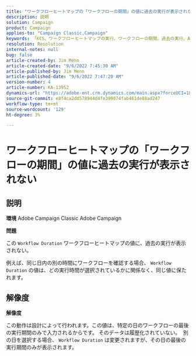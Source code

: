 ```yaml
---
title: "ワークフローヒートマップの「ワークフローの期間」の値に過去の実行が表示されない"
description: 説明
solution: Campaign
product: Campaign
applies-to: "Campaign Classic,Campaign"
keywords: 「KCS、ワークフローヒートマップの実行、ワークフローの期間、過去の実行、Adobe Campaign」
resolution: Resolution
internal-notes: null
bug: false
article-created-by: Jim Menn
article-created-date: "9/6/2022 7:45:30 AM"
article-published-by: Jim Menn
article-published-date: "9/6/2022 7:47:20 AM"
version-number: 4
article-number: KA-13952
dynamics-url: "https://adobe-ent.crm.dynamics.com/main.aspx?forceUCI=1&pagetype=entityrecord&etn=knowledgearticle&id=026920e0-b72d-ed11-9db1-0022480866ad"
source-git-commit: e8f4ca2dd578944d4fe399074fab461de88ad247
workflow-type: tm+mt
source-wordcount: '129'
ht-degree: 3%

---
```


# ワークフローヒートマップの「ワークフローの期間」の値に過去の実行が表示されない

## 説明


<b>環境</b>
Adobe Campaign Classic Adobe Campaign

<b>問題</b>

この `Workflow Duration` ワークフローヒートマップの値に、過去の実行が表示されない。

例えば、同じ日内の別の時間にワークフローを確認する場合、 `Workflow Duration` の値は、どの実行時間が選択されているかに関係なく、同じ値に保たれます。


## 解像度


<b>解像度</b>

この動作は設計によって行われます。この値は、特定の日のワークフローの最後の実行期間のみで入力されるからです。
そのデータは履歴化されていない。 
別の日を選択する場合、 `Workflow Duration` は変更されますが、その日の最後の実行期間のみが表示されます。


